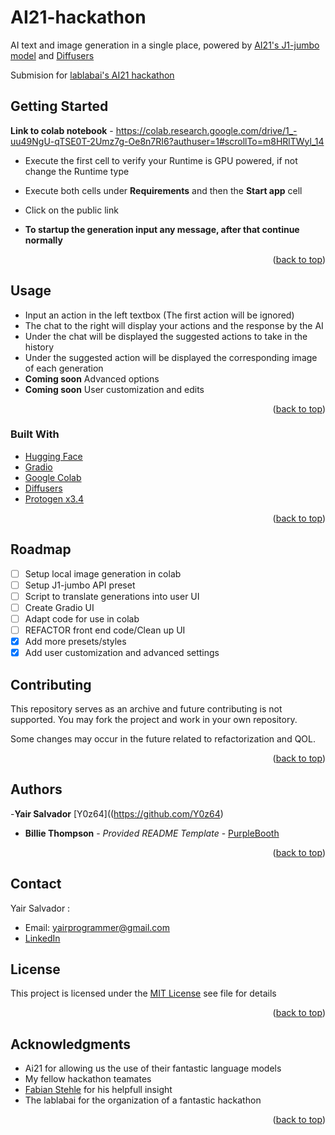 <a name="readme-top"></a>

# AI21-hackathon

AI text and image generation in a single place, powered by [AI21's J1-jumbo model](https://www.ai21.com/) and [Diffusers](https://github.com/huggingface/diffusers)

Submision for [lablabai's AI21 hackathon](https://lablab.ai/event/ai21-labs-hackathon)

## Getting Started

**Link to colab notebook** - https://colab.research.google.com/drive/1_-uu49NgU-qTSE0T-2Umz7g-Oe8n7RI6?authuser=1#scrollTo=m8HRlTWyl_14

* Execute the first cell to verify your Runtime is GPU powered, if not change the Runtime type
* Execute both cells under **Requirements** and then the **Start app** cell
* Click on the public link

* **To startup the generation input any message, after that continue normally**

<p align="right">(<a href="#readme-top">back to top</a>)</p>

## Usage
* Input an action in the left textbox (The first action will be ignored)
* The chat to the right will display your actions and the response by the AI
* Under the chat will be displayed the suggested actions to take in the history
* Under the suggested action will be displayed the corresponding image of each generation
* **Coming soon** Advanced options
* **Coming soon** User customization and edits

<p align="right">(<a href="#readme-top">back to top</a>)</p>

### Built With
* [Hugging Face](https://huggingface.co/)
* [Gradio](https://gradio.app/)
* [Google Colab](https://colab.research.google.com/drive/1i6fZHgd1jyMq9Byww1exjgGURaEHtRsR?usp=sharing)
* [Diffusers](https://github.com/huggingface/diffusers)
* [Protogen x3.4](https://civitai.com/models/3666/protogen-x34-photorealism-official-release)

<p align="right">(<a href="#readme-top">back to top</a>)</p>

## Roadmap
- [ ] Setup local image generation in colab
- [ ] Setup J1-jumbo API preset
- [ ] Script to translate generations into user UI
- [ ] Create Gradio UI
- [ ] Adapt code for use in colab
- [ ] REFACTOR front end code/Clean up UI
- [x] Add more presets/styles
- [x] Add user customization and advanced settings 

## Contributing

This repository serves as an archive and future contributing is not supported.
You may fork the project and work in your own repository.

Some changes may occur in the future related to refactorization and QOL.

<p align="right">(<a href="#readme-top">back to top</a>)</p>

## Authors
  -**Yair Salvador**
    [Y0z64]((https://github.com/Y0z64)
  - **Billie Thompson** - *Provided README Template* -
    [PurpleBooth](https://github.com/PurpleBooth)

<p align="right">(<a href="#readme-top">back to top</a>)</p>

## Contact
Yair Salvador <Y0z64>:
 - Email: yairprogrammer@gmail.com
 - [LinkedIn](https://www.linkedin.com/in/yairprogrammer/)

## License

This project is licensed under the [MIT License](LICENSE.md)
see file for details

<p align="right">(<a href="#readme-top">back to top</a>)</p>

## Acknowledgments

  - Ai21 for allowing us the use of their fantastic language models
  - My fellow hackathon teamates
  - [Fabian Stehle](https://github.com/ezzcodeezzlife) for his helpfull insight
  - The lablabai for the organization of a fantastic hackathon
<p align="right">(<a href="#readme-top">back to top</a>)</p>
